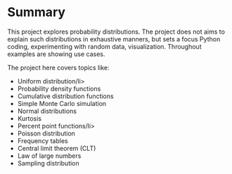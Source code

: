# Summary

<p>
This project explores probability distributions. The project does not
aims to explain such distributions in exhaustive manners, but sets a focus
Python coding, experimenting with random data, visualization.
Throughout examples are showing use cases.
</p> 

<p>    
The project here covers topics like:
</p> 

<p>
<ul>
  <li>Uniform distribution/li>
  <li>Probability density functions</li>
  <li>Cumulative distribution functions</li>
  <li>Simple Monte Carlo simulation</li>
  <li>Normal distributions</li>
  <li>Kurtosis</li>
  <li>Percent point functions/li>
  <li>Poisson distribution</li>
  <li>Frequency tables</li>
  <li>Central limit theorem (CLT)</li>
  <li>Law of large numbers</li>
  <li>Sampling distribution</li>  
</ul>
</p> 